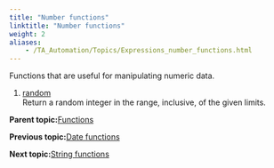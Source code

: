 ```yaml
--- 
title: "Number functions"
linktitle: "Number functions"
weight: 2
aliases: 
    - /TA_Automation/Topics/Expressions_number_functions.html
---
```


Functions that are useful for manipulating numeric data.

1.  [random](/TA_Automation/Topics/Expressions_functions_random.html)  
Return a random integer in the range, inclusive, of the given limits.

**Parent topic:**[Functions](/TA_Automation/Topics/The_test_language_functions.html)

**Previous topic:**[Date functions](/TA_Automation/Topics/Expressions_date_functions.html)

**Next topic:**[String functions](/TA_Automation/Topics/Expressions_string_functions.html)

